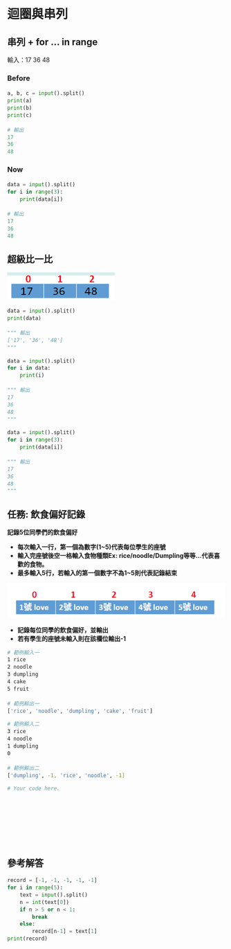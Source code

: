 # 迴圈與串列

## **串列 + for ... in range**

輸入：17  36  48

### **Before**

```python
a, b, c = input().split()
print(a)
print(b)
print(c)

# 輸出
17
36
48
```

### Now

```python
data = input().split()
for i in range(3):
    print(data[i])
    
# 輸出
17
36
48
```

## **超級比一比** 

![](../../.gitbook/assets/image%20%2883%29.png)

```python
data = input().split() 
print(data)

""" 輸出 
['17', '36', '48']
"""
```

```python
data = input().split()
for i in data:
    print(i)
    
""" 輸出 
17
36
48
"""
```

```python
data = input().split()
for i in range(3):
    print(data[i])
    
""" 輸出 
17
36
48
"""
```

## **任務: 飲食偏好記錄**

**記錄5位同學們的飲食偏好**

* **每次輸入一行，第一個為數字\(1~5\)代表每位學生的座號**
* **輸入完座號後空一格輸入食物種類Ex: rice/noodle/Dumpling等等…代表喜歡的食物。**
* **最多輸入5行，若輸入的第一個數字不為1~5則代表記錄結束**

![](../../.gitbook/assets/image%20%2895%29.png)

* **記錄每位同學的飲食偏好，並輸出**
* **若有學生的座號未輸入則在該欄位輸出-1**

```bash
# 範例輸入一
1 rice
2 noodle
3 dumpling
4 cake
5 fruit

# 範例輸出一
['rice', 'noodle', 'dumpling', 'cake', 'fruit'] 
```

```bash
# 範例輸入二
3 rice
4 noodle
1 dumpling
0

# 範例輸出二
['dumpling', -1, 'rice', 'noodle', -1] 
```

```python
# Your code here.









```

## 參考解答

```python
record = [-1, -1, -1, -1, -1]  
for i in range(5):                     
    text = input().split()        
    n = int(text[0])                     
    if n > 5 or n < 1:            
        break
    else:
        record[n-1] = text[1]           
print(record)                                                                                                                             
```

